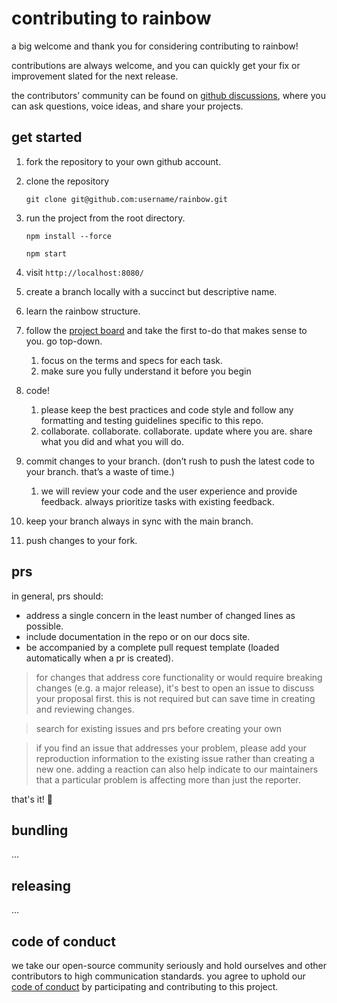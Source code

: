 # contributing to rainbow

a big welcome and thank you for considering contributing to rainbow!

contributions are always welcome, and you can quickly get your fix or improvement slated for the next release.

the contributors’ community can be found on [github discussions](), where you can ask questions, voice ideas, and share your projects.

## get started

1. fork the repository to your own github account.
2. clone the repository
    
    ```
    git clone git@github.com:username/rainbow.git
    ```
    
3. run the project from the root directory.
    
    ```
    npm install --force
    ```
    
    ```
    npm start
    ```
    
4. visit `http://localhost:8080/`
5. create a branch locally with a succinct but descriptive name.
6. learn the rainbow structure.
7. follow the [project board](https://github.com/orgs/rnbwdev/projects/4/views/1) and take the first to-do that makes sense to you. go top-down.
    1. focus on the terms and specs for each task.
    2. make sure you fully understand it before you begin
8. code!
    1. please keep the best practices and code style and follow any formatting and testing guidelines specific to this repo.
    2. collaborate. collaborate. collaborate. update where you are. share what you did and what you will do.
9. commit changes to your branch. (don’t rush to push the latest code to your branch. that’s a waste of time.)
    1. we will review your code and the user experience and provide feedback. always prioritize tasks with existing feedback.
10. keep your branch always in sync with the main branch.
11. push changes to your fork.

## prs

in general, prs should:

- address a single concern in the least number of changed lines as possible.
- include documentation in the repo or on our docs site.
- be accompanied by a complete pull request template (loaded automatically when a pr is created).

> for changes that address core functionality or would require breaking changes (e.g. a major release), it's best to open an issue to discuss your proposal first. this is not required but can save time in creating and reviewing changes.
> 

> search for existing issues and prs before creating your own
> 

> if you find an issue that addresses your problem, please add your reproduction information to the existing issue rather than creating a new one. adding a reaction can also help indicate to our maintainers that a particular problem is affecting more than just the reporter.
> 

that's it! 🎉

## bundling

…

## releasing

…

## code of conduct

we take our open-source community seriously and hold ourselves and other contributors to high communication standards. you agree to uphold our [code of conduct](https://github.com/relateapp/rene.css/blob/main/code_of_conduct.md) by participating and contributing to this project.
